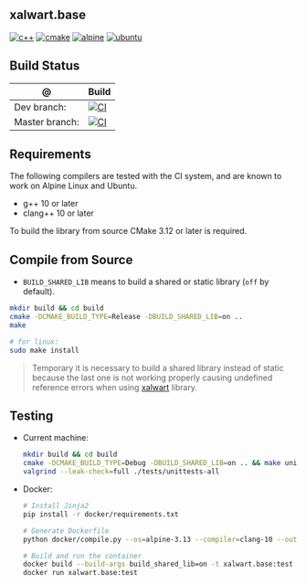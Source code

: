 ## xalwart.base
[![c++](https://img.shields.io/badge/c%2B%2B-20-6c85cf)](https://isocpp.org/)
[![cmake](https://img.shields.io/badge/cmake-%3E=3.12-success)](https://cmake.org/)
[![alpine](https://img.shields.io/badge/Alpine_Linux-0D597F?style=flat&logo=alpine-linux&logoColor=white)](https://alpinelinux.org/)
[![ubuntu](https://img.shields.io/badge/Ubuntu-E95420?style=flat&logo=ubuntu&logoColor=white)](https://ubuntu.com/)

## Build Status
| @ | Build |
|---|---|
| Dev branch: | [![CI](https://github.com/YuriyLisovskiy/xalwart.base/actions/workflows/ci.yml/badge.svg?branch=dev)](https://github.com/YuriyLisovskiy/xalwart.base/actions/workflows/ci.yml?query=branch%3Adev) |
| Master branch: | [![CI](https://github.com/YuriyLisovskiy/xalwart.base/actions/workflows/ci.yml/badge.svg?branch=master)](https://github.com/YuriyLisovskiy/xalwart.base/actions/workflows/ci.yml?query=branch%3Amaster) |

## Requirements
The following compilers are tested with the CI system, and are known to work
on Alpine Linux and Ubuntu.
* g++ 10 or later
* clang++ 10 or later

To build the library from source CMake 3.12 or later is required.

## Compile from Source
* `BUILD_SHARED_LIB` means to build a shared or static library (`off` by default).
```bash
mkdir build && cd build
cmake -DCMAKE_BUILD_TYPE=Release -DBUILD_SHARED_LIB=on ..
make

# for linux:
sudo make install
```
> Temporary it is necessary to build a shared library instead of static because
> the last one is not working properly causing undefined reference errors when
> using [xalwart](https://github.com/YuriyLisovskiy/xalwart) library.

## Testing
* Current machine:
  ```bash
  mkdir build && cd build
  cmake -DCMAKE_BUILD_TYPE=Debug -DBUILD_SHARED_LIB=on .. && make unittests-all
  valgrind --leak-check=full ./tests/unittests-all
  ```
* Docker:
  ```bash
  # Install Jinja2
  pip install -r docker/requirements.txt
  
  # Generate Dockerfile
  python docker/compile.py --os=alpine-3.13 --compiler=clang-10 --out=./Dockerfile
  
  # Build and run the container
  docker build --build-args build_shared_lib=on -t xalwart.base:test .
  docker run xalwart.base:test
  ```
